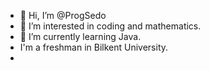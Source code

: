 - 👋 Hi, I’m @ProgSedo
- 👀 I’m interested in coding and mathematics.
- 🌱 I’m currently learning Java.
- I'm a freshman in Bilkent University.
-

<!---
ProgSedo/ProgSedo is a ✨ special ✨ repository because its `README.md` (this file) appears on your GitHub profile.
You can click the Preview link to take a look at your changes.
--->

